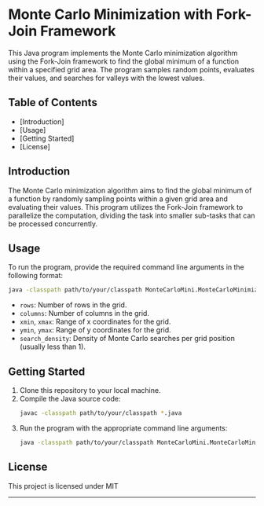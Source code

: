 
# Monte Carlo Minimization with Fork-Join Framework

This Java program implements the Monte Carlo minimization algorithm using the Fork-Join framework to find the global minimum of a function within a specified grid area. The program samples random points, evaluates their values, and searches for valleys with the lowest values.

## Table of Contents

- [Introduction]
- [Usage]
- [Getting Started]
- [License]

## Introduction

The Monte Carlo minimization algorithm aims to find the global minimum of a function by randomly sampling points within a given grid area and evaluating their values. This program utilizes the Fork-Join framework to parallelize the computation, dividing the task into smaller sub-tasks that can be processed concurrently.

## Usage

To run the program, provide the required command line arguments in the following format:

```sh
java -classpath path/to/your/classpath MonteCarloMini.MonteCarloMinimization <rows> <columns> <xmin> <xmax> <ymin> <ymax> <search_density>
```

- `rows`: Number of rows in the grid.
- `columns`: Number of columns in the grid.
- `xmin`, `xmax`: Range of x coordinates for the grid.
- `ymin`, `ymax`: Range of y coordinates for the grid.
- `search_density`: Density of Monte Carlo searches per grid position (usually less than 1).

## Getting Started

1. Clone this repository to your local machine.
2. Compile the Java source code:
   ```sh
   javac -classpath path/to/your/classpath *.java
   ```
3. Run the program with the appropriate command line arguments:
   ```sh
   java -classpath path/to/your/classpath MonteCarloMini.MonteCarloMinimization <rows> <columns> <xmin> <xmax> <ymin> <ymax> <search_density>
   ```

## License

This project is licensed under MIT

---

